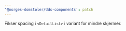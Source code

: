 ```yaml
---
'@norges-domstoler/dds-components': patch
---
```


Fikser spacing i `<DetailList>` i variant for mindre skjermer.
